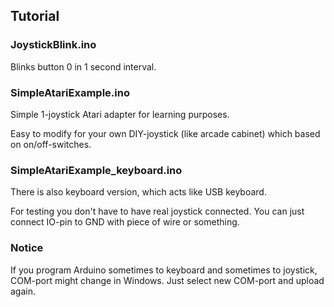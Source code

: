 ## Tutorial

### JoystickBlink.ino
Blinks button 0 in 1 second interval.

### SimpleAtariExample.ino
Simple 1-joystick Atari adapter for learning purposes.

Easy to modify for your own DIY-joystick (like arcade cabinet) which based on on/off-switches.

### SimpleAtariExample_keyboard.ino
There is also keyboard version, which acts like USB keyboard.

For testing you don't have to have real joystick connected. You can just connect IO-pin to GND with piece of wire or something.

### Notice
If you program Arduino sometimes to keyboard and sometimes to joystick, COM-port might change in Windows. Just select new COM-port and upload again.

